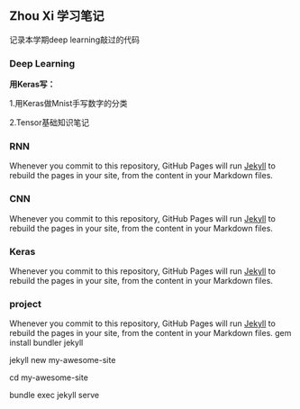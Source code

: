 ## Zhou Xi 学习笔记

记录本学期deep learning敲过的代码

### Deep Learning

**用Keras写：**


1.用Keras做Mnist手写数字的分类

2.Tensor基础知识笔记

### RNN
Whenever you commit to this repository, GitHub Pages will run [Jekyll](https://jekyllrb.com/) to rebuild the pages in your site, from the content in your Markdown files.

### CNN
Whenever you commit to this repository, GitHub Pages will run [Jekyll](https://jekyllrb.com/) to rebuild the pages in your site, from the content in your Markdown files.

### Keras
Whenever you commit to this repository, GitHub Pages will run [Jekyll](https://jekyllrb.com/) to rebuild the pages in your site, from the content in your Markdown files.


### project
Whenever you commit to this repository, GitHub Pages will run [Jekyll](https://jekyllrb.com/) to rebuild the pages in your site, from the content in your Markdown files.
  gem install bundler jekyll

  jekyll new my-awesome-site

  cd my-awesome-site

  bundle exec jekyll serve
